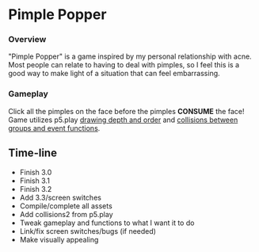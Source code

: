 # Pimple Popper

### Overview
"Pimple Popper" is a game inspired by my personal relationship with acne. Most people can relate to having to deal with pimples, so I feel this is a good way to make light of a situation that can feel embarrassing.

### Gameplay
Click all the pimples on the face before the pimples **CONSUME** the face! Game utilizes p5.play [drawing depth and order](http://molleindustria.github.io/p5.play/examples/index.html?fileName=sprite7.js) and [collisions between groups and event functions](http://molleindustria.github.io/p5.play/examples/index.html?fileName=collisions2.js).

## Time-line
- Finish 3.0
- Finish 3.1
- Finish 3.2
- Add 3.3/screen switches
- Compile/complete all assets
- Add collisions2 from p5.play
- Tweak gameplay and functions to what I want it to do
- Link/fix screen switches/bugs (if needed)
- Make visually appealing
